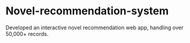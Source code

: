 # Novel-recommendation-system
 Developed an interactive novel recommendation web app, handling over 50,000+ records.
